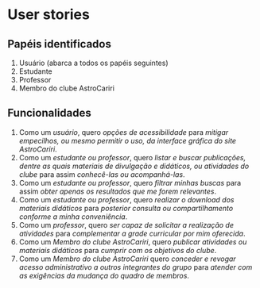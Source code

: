 # User stories
## Papéis identificados
1. Usuário (abarca a todos os papéis seguintes)
2. Estudante
3. Professor
4. Membro do clube AstroCariri

## Funcionalidades

1. Como um *usuário*, quero *opções de acessibilidade* para *mitigar empecilhos, ou mesmo permitir o uso, da interface gráfica do site AstroCariri*.
2. Como um *estudante ou professor*, quero *listar e buscar publicações, dentre as quais materiais de divulgação e didáticos, ou atividades do clube* para assim *conhecê-las ou acompanhá-las*. 
3. Como um *estudante ou professor*, quero *filtrar minhas buscas* para assim *obter apenas os resultados que me forem relevantes*.
4. Como um *estudante ou professor*, quero *realizar o download dos materiais didáticos* para *posterior consulta ou compartilhamento conforme a minha conveniência*.
5. Como um *professor*, quero *ser capaz de solicitar a realização de atividades* para *complementar a grade curricular por mim oferecida*.
7. Como um *Membro do clube AstroCariri*, quero *publicar atividades ou materiais didáticos* para *cumprir com os objetivos do clube*.
8. Como um *Membro do clube AstroCariri* quero *conceder e revogar acesso administrativo a outros integrantes do grupo* para *atender com as exigências da mudança do quadro de membros*.

